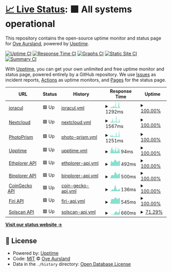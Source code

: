 # [📈 Live Status](https://jeircul.github.io/upptime/): <!--live status--> **🟩 All systems operational**

This repository contains the open-source uptime monitor and status page for [Ove Aursland](https://jeircul.github.io/upptime/), powered by [Upptime](https://github.com/upptime/upptime).

[![Uptime CI](https://github.com/jeircul/upptime/workflows/Uptime%20CI/badge.svg)](https://github.com/jeircul/upptime/actions?query=workflow%3A%22Uptime+CI%22)
[![Response Time CI](https://github.com/jeircul/upptime/workflows/Response%20Time%20CI/badge.svg)](https://github.com/jeircul/upptime/actions?query=workflow%3A%22Response+Time+CI%22)
[![Graphs CI](https://github.com/jeircul/upptime/workflows/Graphs%20CI/badge.svg)](https://github.com/jeircul/upptime/actions?query=workflow%3A%22Graphs+CI%22)
[![Static Site CI](https://github.com/jeircul/upptime/workflows/Static%20Site%20CI/badge.svg)](https://github.com/jeircul/upptime/actions?query=workflow%3A%22Static+Site+CI%22)
[![Summary CI](https://github.com/jeircul/upptime/workflows/Summary%20CI/badge.svg)](https://github.com/jeircul/upptime/actions?query=workflow%3A%22Summary+CI%22)

With [Upptime](https://upptime.js.org), you can get your own unlimited and free uptime monitor and status page, powered entirely by a GitHub repository. We use [Issues](https://github.com/jeircul/upptime/issues) as incident reports, [Actions](https://github.com/jeircul/upptime/actions) as uptime monitors, and [Pages](https://jeircul.github.io/upptime/) for the status page.

<!--start: status pages-->
<!-- This summary is generated by Upptime (https://github.com/upptime/upptime) -->
<!-- Do not edit this manually, your changes will be overwritten -->
<!-- prettier-ignore -->
| URL | Status | History | Response Time | Uptime |
| --- | ------ | ------- | ------------- | ------ |
| <img alt="" src="https://www.hypergridbusiness.com/wp-content/uploads/2014/04/DuckDNS-logo.jpg" height="13"> [joracul](https://www.joracul.duckdns.org/) | 🟩 Up | [joracul.yml](https://github.com/jeircul/upptime/commits/HEAD/history/joracul.yml) | <details><summary><img alt="Response time graph" src="./graphs/joracul/response-time-week.png" height="20"> 1292ms</summary><br><a href="https://jeircul.github.io/upptime/history/joracul"><img alt="Response time 1081" src="https://img.shields.io/endpoint?url=https%3A%2F%2Fraw.githubusercontent.com%2Fjeircul%2Fupptime%2FHEAD%2Fapi%2Fjoracul%2Fresponse-time.json"></a><br><a href="https://jeircul.github.io/upptime/history/joracul"><img alt="24-hour response time 5336" src="https://img.shields.io/endpoint?url=https%3A%2F%2Fraw.githubusercontent.com%2Fjeircul%2Fupptime%2FHEAD%2Fapi%2Fjoracul%2Fresponse-time-day.json"></a><br><a href="https://jeircul.github.io/upptime/history/joracul"><img alt="7-day response time 1292" src="https://img.shields.io/endpoint?url=https%3A%2F%2Fraw.githubusercontent.com%2Fjeircul%2Fupptime%2FHEAD%2Fapi%2Fjoracul%2Fresponse-time-week.json"></a><br><a href="https://jeircul.github.io/upptime/history/joracul"><img alt="30-day response time 1081" src="https://img.shields.io/endpoint?url=https%3A%2F%2Fraw.githubusercontent.com%2Fjeircul%2Fupptime%2FHEAD%2Fapi%2Fjoracul%2Fresponse-time-month.json"></a><br><a href="https://jeircul.github.io/upptime/history/joracul"><img alt="1-year response time 1081" src="https://img.shields.io/endpoint?url=https%3A%2F%2Fraw.githubusercontent.com%2Fjeircul%2Fupptime%2FHEAD%2Fapi%2Fjoracul%2Fresponse-time-year.json"></a></details> | <details><summary><a href="https://jeircul.github.io/upptime/history/joracul">100.00%</a></summary><a href="https://jeircul.github.io/upptime/history/joracul"><img alt="All-time uptime 100.00%" src="https://img.shields.io/endpoint?url=https%3A%2F%2Fraw.githubusercontent.com%2Fjeircul%2Fupptime%2FHEAD%2Fapi%2Fjoracul%2Fuptime.json"></a><br><a href="https://jeircul.github.io/upptime/history/joracul"><img alt="24-hour uptime 100.00%" src="https://img.shields.io/endpoint?url=https%3A%2F%2Fraw.githubusercontent.com%2Fjeircul%2Fupptime%2FHEAD%2Fapi%2Fjoracul%2Fuptime-day.json"></a><br><a href="https://jeircul.github.io/upptime/history/joracul"><img alt="7-day uptime 100.00%" src="https://img.shields.io/endpoint?url=https%3A%2F%2Fraw.githubusercontent.com%2Fjeircul%2Fupptime%2FHEAD%2Fapi%2Fjoracul%2Fuptime-week.json"></a><br><a href="https://jeircul.github.io/upptime/history/joracul"><img alt="30-day uptime 100.00%" src="https://img.shields.io/endpoint?url=https%3A%2F%2Fraw.githubusercontent.com%2Fjeircul%2Fupptime%2FHEAD%2Fapi%2Fjoracul%2Fuptime-month.json"></a><br><a href="https://jeircul.github.io/upptime/history/joracul"><img alt="1-year uptime 100.00%" src="https://img.shields.io/endpoint?url=https%3A%2F%2Fraw.githubusercontent.com%2Fjeircul%2Fupptime%2FHEAD%2Fapi%2Fjoracul%2Fuptime-year.json"></a></details>
| <img alt="" src="https://nextcloud.joracul.duckdns.org/core/img/logo/logo.svg" height="13"> [Nextcloud](https://nextcloud.joracul.duckdns.org) | 🟩 Up | [nextcloud.yml](https://github.com/jeircul/upptime/commits/HEAD/history/nextcloud.yml) | <details><summary><img alt="Response time graph" src="./graphs/nextcloud/response-time-week.png" height="20"> 1567ms</summary><br><a href="https://jeircul.github.io/upptime/history/nextcloud"><img alt="Response time 1602" src="https://img.shields.io/endpoint?url=https%3A%2F%2Fraw.githubusercontent.com%2Fjeircul%2Fupptime%2FHEAD%2Fapi%2Fnextcloud%2Fresponse-time.json"></a><br><a href="https://jeircul.github.io/upptime/history/nextcloud"><img alt="24-hour response time 590" src="https://img.shields.io/endpoint?url=https%3A%2F%2Fraw.githubusercontent.com%2Fjeircul%2Fupptime%2FHEAD%2Fapi%2Fnextcloud%2Fresponse-time-day.json"></a><br><a href="https://jeircul.github.io/upptime/history/nextcloud"><img alt="7-day response time 1567" src="https://img.shields.io/endpoint?url=https%3A%2F%2Fraw.githubusercontent.com%2Fjeircul%2Fupptime%2FHEAD%2Fapi%2Fnextcloud%2Fresponse-time-week.json"></a><br><a href="https://jeircul.github.io/upptime/history/nextcloud"><img alt="30-day response time 1602" src="https://img.shields.io/endpoint?url=https%3A%2F%2Fraw.githubusercontent.com%2Fjeircul%2Fupptime%2FHEAD%2Fapi%2Fnextcloud%2Fresponse-time-month.json"></a><br><a href="https://jeircul.github.io/upptime/history/nextcloud"><img alt="1-year response time 1602" src="https://img.shields.io/endpoint?url=https%3A%2F%2Fraw.githubusercontent.com%2Fjeircul%2Fupptime%2FHEAD%2Fapi%2Fnextcloud%2Fresponse-time-year.json"></a></details> | <details><summary><a href="https://jeircul.github.io/upptime/history/nextcloud">100.00%</a></summary><a href="https://jeircul.github.io/upptime/history/nextcloud"><img alt="All-time uptime 100.00%" src="https://img.shields.io/endpoint?url=https%3A%2F%2Fraw.githubusercontent.com%2Fjeircul%2Fupptime%2FHEAD%2Fapi%2Fnextcloud%2Fuptime.json"></a><br><a href="https://jeircul.github.io/upptime/history/nextcloud"><img alt="24-hour uptime 100.00%" src="https://img.shields.io/endpoint?url=https%3A%2F%2Fraw.githubusercontent.com%2Fjeircul%2Fupptime%2FHEAD%2Fapi%2Fnextcloud%2Fuptime-day.json"></a><br><a href="https://jeircul.github.io/upptime/history/nextcloud"><img alt="7-day uptime 100.00%" src="https://img.shields.io/endpoint?url=https%3A%2F%2Fraw.githubusercontent.com%2Fjeircul%2Fupptime%2FHEAD%2Fapi%2Fnextcloud%2Fuptime-week.json"></a><br><a href="https://jeircul.github.io/upptime/history/nextcloud"><img alt="30-day uptime 100.00%" src="https://img.shields.io/endpoint?url=https%3A%2F%2Fraw.githubusercontent.com%2Fjeircul%2Fupptime%2FHEAD%2Fapi%2Fnextcloud%2Fuptime-month.json"></a><br><a href="https://jeircul.github.io/upptime/history/nextcloud"><img alt="1-year uptime 100.00%" src="https://img.shields.io/endpoint?url=https%3A%2F%2Fraw.githubusercontent.com%2Fjeircul%2Fupptime%2FHEAD%2Fapi%2Fnextcloud%2Fuptime-year.json"></a></details>
| <img alt="" src="https://photoprism.joracul.duckdns.org/static/icons/logo.svg" height="13"> [PhotoPrism](https://photoprism.joracul.duckdns.org) | 🟩 Up | [photo-prism.yml](https://github.com/jeircul/upptime/commits/HEAD/history/photo-prism.yml) | <details><summary><img alt="Response time graph" src="./graphs/photo-prism/response-time-week.png" height="20"> 1251ms</summary><br><a href="https://jeircul.github.io/upptime/history/photo-prism"><img alt="Response time 1211" src="https://img.shields.io/endpoint?url=https%3A%2F%2Fraw.githubusercontent.com%2Fjeircul%2Fupptime%2FHEAD%2Fapi%2Fphoto-prism%2Fresponse-time.json"></a><br><a href="https://jeircul.github.io/upptime/history/photo-prism"><img alt="24-hour response time 1735" src="https://img.shields.io/endpoint?url=https%3A%2F%2Fraw.githubusercontent.com%2Fjeircul%2Fupptime%2FHEAD%2Fapi%2Fphoto-prism%2Fresponse-time-day.json"></a><br><a href="https://jeircul.github.io/upptime/history/photo-prism"><img alt="7-day response time 1251" src="https://img.shields.io/endpoint?url=https%3A%2F%2Fraw.githubusercontent.com%2Fjeircul%2Fupptime%2FHEAD%2Fapi%2Fphoto-prism%2Fresponse-time-week.json"></a><br><a href="https://jeircul.github.io/upptime/history/photo-prism"><img alt="30-day response time 1211" src="https://img.shields.io/endpoint?url=https%3A%2F%2Fraw.githubusercontent.com%2Fjeircul%2Fupptime%2FHEAD%2Fapi%2Fphoto-prism%2Fresponse-time-month.json"></a><br><a href="https://jeircul.github.io/upptime/history/photo-prism"><img alt="1-year response time 1211" src="https://img.shields.io/endpoint?url=https%3A%2F%2Fraw.githubusercontent.com%2Fjeircul%2Fupptime%2FHEAD%2Fapi%2Fphoto-prism%2Fresponse-time-year.json"></a></details> | <details><summary><a href="https://jeircul.github.io/upptime/history/photo-prism">100.00%</a></summary><a href="https://jeircul.github.io/upptime/history/photo-prism"><img alt="All-time uptime 100.00%" src="https://img.shields.io/endpoint?url=https%3A%2F%2Fraw.githubusercontent.com%2Fjeircul%2Fupptime%2FHEAD%2Fapi%2Fphoto-prism%2Fuptime.json"></a><br><a href="https://jeircul.github.io/upptime/history/photo-prism"><img alt="24-hour uptime 100.00%" src="https://img.shields.io/endpoint?url=https%3A%2F%2Fraw.githubusercontent.com%2Fjeircul%2Fupptime%2FHEAD%2Fapi%2Fphoto-prism%2Fuptime-day.json"></a><br><a href="https://jeircul.github.io/upptime/history/photo-prism"><img alt="7-day uptime 100.00%" src="https://img.shields.io/endpoint?url=https%3A%2F%2Fraw.githubusercontent.com%2Fjeircul%2Fupptime%2FHEAD%2Fapi%2Fphoto-prism%2Fuptime-week.json"></a><br><a href="https://jeircul.github.io/upptime/history/photo-prism"><img alt="30-day uptime 100.00%" src="https://img.shields.io/endpoint?url=https%3A%2F%2Fraw.githubusercontent.com%2Fjeircul%2Fupptime%2FHEAD%2Fapi%2Fphoto-prism%2Fuptime-month.json"></a><br><a href="https://jeircul.github.io/upptime/history/photo-prism"><img alt="1-year uptime 100.00%" src="https://img.shields.io/endpoint?url=https%3A%2F%2Fraw.githubusercontent.com%2Fjeircul%2Fupptime%2FHEAD%2Fapi%2Fphoto-prism%2Fuptime-year.json"></a></details>
| <img alt="" src="https://raw.githubusercontent.com/upptime/upptime.js.org/master/static/img/logo.svg" height="13"> [Upptime](https://jeircul.github.io/upptime) | 🟩 Up | [upptime.yml](https://github.com/jeircul/upptime/commits/HEAD/history/upptime.yml) | <details><summary><img alt="Response time graph" src="./graphs/upptime/response-time-week.png" height="20"> 94ms</summary><br><a href="https://jeircul.github.io/upptime/history/upptime"><img alt="Response time 99" src="https://img.shields.io/endpoint?url=https%3A%2F%2Fraw.githubusercontent.com%2Fjeircul%2Fupptime%2FHEAD%2Fapi%2Fupptime%2Fresponse-time.json"></a><br><a href="https://jeircul.github.io/upptime/history/upptime"><img alt="24-hour response time 74" src="https://img.shields.io/endpoint?url=https%3A%2F%2Fraw.githubusercontent.com%2Fjeircul%2Fupptime%2FHEAD%2Fapi%2Fupptime%2Fresponse-time-day.json"></a><br><a href="https://jeircul.github.io/upptime/history/upptime"><img alt="7-day response time 94" src="https://img.shields.io/endpoint?url=https%3A%2F%2Fraw.githubusercontent.com%2Fjeircul%2Fupptime%2FHEAD%2Fapi%2Fupptime%2Fresponse-time-week.json"></a><br><a href="https://jeircul.github.io/upptime/history/upptime"><img alt="30-day response time 99" src="https://img.shields.io/endpoint?url=https%3A%2F%2Fraw.githubusercontent.com%2Fjeircul%2Fupptime%2FHEAD%2Fapi%2Fupptime%2Fresponse-time-month.json"></a><br><a href="https://jeircul.github.io/upptime/history/upptime"><img alt="1-year response time 99" src="https://img.shields.io/endpoint?url=https%3A%2F%2Fraw.githubusercontent.com%2Fjeircul%2Fupptime%2FHEAD%2Fapi%2Fupptime%2Fresponse-time-year.json"></a></details> | <details><summary><a href="https://jeircul.github.io/upptime/history/upptime">100.00%</a></summary><a href="https://jeircul.github.io/upptime/history/upptime"><img alt="All-time uptime 100.00%" src="https://img.shields.io/endpoint?url=https%3A%2F%2Fraw.githubusercontent.com%2Fjeircul%2Fupptime%2FHEAD%2Fapi%2Fupptime%2Fuptime.json"></a><br><a href="https://jeircul.github.io/upptime/history/upptime"><img alt="24-hour uptime 100.00%" src="https://img.shields.io/endpoint?url=https%3A%2F%2Fraw.githubusercontent.com%2Fjeircul%2Fupptime%2FHEAD%2Fapi%2Fupptime%2Fuptime-day.json"></a><br><a href="https://jeircul.github.io/upptime/history/upptime"><img alt="7-day uptime 100.00%" src="https://img.shields.io/endpoint?url=https%3A%2F%2Fraw.githubusercontent.com%2Fjeircul%2Fupptime%2FHEAD%2Fapi%2Fupptime%2Fuptime-week.json"></a><br><a href="https://jeircul.github.io/upptime/history/upptime"><img alt="30-day uptime 100.00%" src="https://img.shields.io/endpoint?url=https%3A%2F%2Fraw.githubusercontent.com%2Fjeircul%2Fupptime%2FHEAD%2Fapi%2Fupptime%2Fuptime-month.json"></a><br><a href="https://jeircul.github.io/upptime/history/upptime"><img alt="1-year uptime 100.00%" src="https://img.shields.io/endpoint?url=https%3A%2F%2Fraw.githubusercontent.com%2Fjeircul%2Fupptime%2FHEAD%2Fapi%2Fupptime%2Fuptime-year.json"></a></details>
| <img alt="" src="https://ethplorer.io/images/eth.png" height="13"> [Ethplorer API](https://api.ethplorer.io/getLastBlock?apiKey=freekey) | 🟩 Up | [ethplorer-api.yml](https://github.com/jeircul/upptime/commits/HEAD/history/ethplorer-api.yml) | <details><summary><img alt="Response time graph" src="./graphs/ethplorer-api/response-time-week.png" height="20"> 492ms</summary><br><a href="https://jeircul.github.io/upptime/history/ethplorer-api"><img alt="Response time 492" src="https://img.shields.io/endpoint?url=https%3A%2F%2Fraw.githubusercontent.com%2Fjeircul%2Fupptime%2FHEAD%2Fapi%2Fethplorer-api%2Fresponse-time.json"></a><br><a href="https://jeircul.github.io/upptime/history/ethplorer-api"><img alt="24-hour response time 391" src="https://img.shields.io/endpoint?url=https%3A%2F%2Fraw.githubusercontent.com%2Fjeircul%2Fupptime%2FHEAD%2Fapi%2Fethplorer-api%2Fresponse-time-day.json"></a><br><a href="https://jeircul.github.io/upptime/history/ethplorer-api"><img alt="7-day response time 492" src="https://img.shields.io/endpoint?url=https%3A%2F%2Fraw.githubusercontent.com%2Fjeircul%2Fupptime%2FHEAD%2Fapi%2Fethplorer-api%2Fresponse-time-week.json"></a><br><a href="https://jeircul.github.io/upptime/history/ethplorer-api"><img alt="30-day response time 492" src="https://img.shields.io/endpoint?url=https%3A%2F%2Fraw.githubusercontent.com%2Fjeircul%2Fupptime%2FHEAD%2Fapi%2Fethplorer-api%2Fresponse-time-month.json"></a><br><a href="https://jeircul.github.io/upptime/history/ethplorer-api"><img alt="1-year response time 492" src="https://img.shields.io/endpoint?url=https%3A%2F%2Fraw.githubusercontent.com%2Fjeircul%2Fupptime%2FHEAD%2Fapi%2Fethplorer-api%2Fresponse-time-year.json"></a></details> | <details><summary><a href="https://jeircul.github.io/upptime/history/ethplorer-api">100.00%</a></summary><a href="https://jeircul.github.io/upptime/history/ethplorer-api"><img alt="All-time uptime 100.00%" src="https://img.shields.io/endpoint?url=https%3A%2F%2Fraw.githubusercontent.com%2Fjeircul%2Fupptime%2FHEAD%2Fapi%2Fethplorer-api%2Fuptime.json"></a><br><a href="https://jeircul.github.io/upptime/history/ethplorer-api"><img alt="24-hour uptime 100.00%" src="https://img.shields.io/endpoint?url=https%3A%2F%2Fraw.githubusercontent.com%2Fjeircul%2Fupptime%2FHEAD%2Fapi%2Fethplorer-api%2Fuptime-day.json"></a><br><a href="https://jeircul.github.io/upptime/history/ethplorer-api"><img alt="7-day uptime 100.00%" src="https://img.shields.io/endpoint?url=https%3A%2F%2Fraw.githubusercontent.com%2Fjeircul%2Fupptime%2FHEAD%2Fapi%2Fethplorer-api%2Fuptime-week.json"></a><br><a href="https://jeircul.github.io/upptime/history/ethplorer-api"><img alt="30-day uptime 100.00%" src="https://img.shields.io/endpoint?url=https%3A%2F%2Fraw.githubusercontent.com%2Fjeircul%2Fupptime%2FHEAD%2Fapi%2Fethplorer-api%2Fuptime-month.json"></a><br><a href="https://jeircul.github.io/upptime/history/ethplorer-api"><img alt="1-year uptime 100.00%" src="https://img.shields.io/endpoint?url=https%3A%2F%2Fraw.githubusercontent.com%2Fjeircul%2Fupptime%2FHEAD%2Fapi%2Fethplorer-api%2Fuptime-year.json"></a></details>
| <img alt="" src="https://ethplorer.io/images/BNBb8c77482.png" height="13"> [Binplorer API](https://binplorer.com/images/0775fc6cdb5dbf3d709e494899708dab.png) | 🟩 Up | [binplorer-api.yml](https://github.com/jeircul/upptime/commits/HEAD/history/binplorer-api.yml) | <details><summary><img alt="Response time graph" src="./graphs/binplorer-api/response-time-week.png" height="20"> 500ms</summary><br><a href="https://jeircul.github.io/upptime/history/binplorer-api"><img alt="Response time 500" src="https://img.shields.io/endpoint?url=https%3A%2F%2Fraw.githubusercontent.com%2Fjeircul%2Fupptime%2FHEAD%2Fapi%2Fbinplorer-api%2Fresponse-time.json"></a><br><a href="https://jeircul.github.io/upptime/history/binplorer-api"><img alt="24-hour response time 402" src="https://img.shields.io/endpoint?url=https%3A%2F%2Fraw.githubusercontent.com%2Fjeircul%2Fupptime%2FHEAD%2Fapi%2Fbinplorer-api%2Fresponse-time-day.json"></a><br><a href="https://jeircul.github.io/upptime/history/binplorer-api"><img alt="7-day response time 500" src="https://img.shields.io/endpoint?url=https%3A%2F%2Fraw.githubusercontent.com%2Fjeircul%2Fupptime%2FHEAD%2Fapi%2Fbinplorer-api%2Fresponse-time-week.json"></a><br><a href="https://jeircul.github.io/upptime/history/binplorer-api"><img alt="30-day response time 500" src="https://img.shields.io/endpoint?url=https%3A%2F%2Fraw.githubusercontent.com%2Fjeircul%2Fupptime%2FHEAD%2Fapi%2Fbinplorer-api%2Fresponse-time-month.json"></a><br><a href="https://jeircul.github.io/upptime/history/binplorer-api"><img alt="1-year response time 500" src="https://img.shields.io/endpoint?url=https%3A%2F%2Fraw.githubusercontent.com%2Fjeircul%2Fupptime%2FHEAD%2Fapi%2Fbinplorer-api%2Fresponse-time-year.json"></a></details> | <details><summary><a href="https://jeircul.github.io/upptime/history/binplorer-api">100.00%</a></summary><a href="https://jeircul.github.io/upptime/history/binplorer-api"><img alt="All-time uptime 100.00%" src="https://img.shields.io/endpoint?url=https%3A%2F%2Fraw.githubusercontent.com%2Fjeircul%2Fupptime%2FHEAD%2Fapi%2Fbinplorer-api%2Fuptime.json"></a><br><a href="https://jeircul.github.io/upptime/history/binplorer-api"><img alt="24-hour uptime 100.00%" src="https://img.shields.io/endpoint?url=https%3A%2F%2Fraw.githubusercontent.com%2Fjeircul%2Fupptime%2FHEAD%2Fapi%2Fbinplorer-api%2Fuptime-day.json"></a><br><a href="https://jeircul.github.io/upptime/history/binplorer-api"><img alt="7-day uptime 100.00%" src="https://img.shields.io/endpoint?url=https%3A%2F%2Fraw.githubusercontent.com%2Fjeircul%2Fupptime%2FHEAD%2Fapi%2Fbinplorer-api%2Fuptime-week.json"></a><br><a href="https://jeircul.github.io/upptime/history/binplorer-api"><img alt="30-day uptime 100.00%" src="https://img.shields.io/endpoint?url=https%3A%2F%2Fraw.githubusercontent.com%2Fjeircul%2Fupptime%2FHEAD%2Fapi%2Fbinplorer-api%2Fuptime-month.json"></a><br><a href="https://jeircul.github.io/upptime/history/binplorer-api"><img alt="1-year uptime 100.00%" src="https://img.shields.io/endpoint?url=https%3A%2F%2Fraw.githubusercontent.com%2Fjeircul%2Fupptime%2FHEAD%2Fapi%2Fbinplorer-api%2Fuptime-year.json"></a></details>
| <img alt="" src="http://bitcoinist.com/wp-content/uploads/2014/06/CoinGecko_Logo-300x225.jpg" height="13"> [CoinGecko API](https://api.coingecko.com/api/v3/ping) | 🟩 Up | [coin-gecko-api.yml](https://github.com/jeircul/upptime/commits/HEAD/history/coin-gecko-api.yml) | <details><summary><img alt="Response time graph" src="./graphs/coin-gecko-api/response-time-week.png" height="20"> 136ms</summary><br><a href="https://jeircul.github.io/upptime/history/coin-gecko-api"><img alt="Response time 136" src="https://img.shields.io/endpoint?url=https%3A%2F%2Fraw.githubusercontent.com%2Fjeircul%2Fupptime%2FHEAD%2Fapi%2Fcoin-gecko-api%2Fresponse-time.json"></a><br><a href="https://jeircul.github.io/upptime/history/coin-gecko-api"><img alt="24-hour response time 122" src="https://img.shields.io/endpoint?url=https%3A%2F%2Fraw.githubusercontent.com%2Fjeircul%2Fupptime%2FHEAD%2Fapi%2Fcoin-gecko-api%2Fresponse-time-day.json"></a><br><a href="https://jeircul.github.io/upptime/history/coin-gecko-api"><img alt="7-day response time 136" src="https://img.shields.io/endpoint?url=https%3A%2F%2Fraw.githubusercontent.com%2Fjeircul%2Fupptime%2FHEAD%2Fapi%2Fcoin-gecko-api%2Fresponse-time-week.json"></a><br><a href="https://jeircul.github.io/upptime/history/coin-gecko-api"><img alt="30-day response time 136" src="https://img.shields.io/endpoint?url=https%3A%2F%2Fraw.githubusercontent.com%2Fjeircul%2Fupptime%2FHEAD%2Fapi%2Fcoin-gecko-api%2Fresponse-time-month.json"></a><br><a href="https://jeircul.github.io/upptime/history/coin-gecko-api"><img alt="1-year response time 136" src="https://img.shields.io/endpoint?url=https%3A%2F%2Fraw.githubusercontent.com%2Fjeircul%2Fupptime%2FHEAD%2Fapi%2Fcoin-gecko-api%2Fresponse-time-year.json"></a></details> | <details><summary><a href="https://jeircul.github.io/upptime/history/coin-gecko-api">100.00%</a></summary><a href="https://jeircul.github.io/upptime/history/coin-gecko-api"><img alt="All-time uptime 100.00%" src="https://img.shields.io/endpoint?url=https%3A%2F%2Fraw.githubusercontent.com%2Fjeircul%2Fupptime%2FHEAD%2Fapi%2Fcoin-gecko-api%2Fuptime.json"></a><br><a href="https://jeircul.github.io/upptime/history/coin-gecko-api"><img alt="24-hour uptime 100.00%" src="https://img.shields.io/endpoint?url=https%3A%2F%2Fraw.githubusercontent.com%2Fjeircul%2Fupptime%2FHEAD%2Fapi%2Fcoin-gecko-api%2Fuptime-day.json"></a><br><a href="https://jeircul.github.io/upptime/history/coin-gecko-api"><img alt="7-day uptime 100.00%" src="https://img.shields.io/endpoint?url=https%3A%2F%2Fraw.githubusercontent.com%2Fjeircul%2Fupptime%2FHEAD%2Fapi%2Fcoin-gecko-api%2Fuptime-week.json"></a><br><a href="https://jeircul.github.io/upptime/history/coin-gecko-api"><img alt="30-day uptime 100.00%" src="https://img.shields.io/endpoint?url=https%3A%2F%2Fraw.githubusercontent.com%2Fjeircul%2Fupptime%2FHEAD%2Fapi%2Fcoin-gecko-api%2Fuptime-month.json"></a><br><a href="https://jeircul.github.io/upptime/history/coin-gecko-api"><img alt="1-year uptime 100.00%" src="https://img.shields.io/endpoint?url=https%3A%2F%2Fraw.githubusercontent.com%2Fjeircul%2Fupptime%2FHEAD%2Fapi%2Fcoin-gecko-api%2Fuptime-year.json"></a></details>
| <img alt="" src="https://kryptoguiden.no/wp-content/uploads/2021/10/firilogo.png" height="13"> [Firi API](https://api.firi.com/time) | 🟩 Up | [firi-api.yml](https://github.com/jeircul/upptime/commits/HEAD/history/firi-api.yml) | <details><summary><img alt="Response time graph" src="./graphs/firi-api/response-time-week.png" height="20"> 545ms</summary><br><a href="https://jeircul.github.io/upptime/history/firi-api"><img alt="Response time 545" src="https://img.shields.io/endpoint?url=https%3A%2F%2Fraw.githubusercontent.com%2Fjeircul%2Fupptime%2FHEAD%2Fapi%2Ffiri-api%2Fresponse-time.json"></a><br><a href="https://jeircul.github.io/upptime/history/firi-api"><img alt="24-hour response time 440" src="https://img.shields.io/endpoint?url=https%3A%2F%2Fraw.githubusercontent.com%2Fjeircul%2Fupptime%2FHEAD%2Fapi%2Ffiri-api%2Fresponse-time-day.json"></a><br><a href="https://jeircul.github.io/upptime/history/firi-api"><img alt="7-day response time 545" src="https://img.shields.io/endpoint?url=https%3A%2F%2Fraw.githubusercontent.com%2Fjeircul%2Fupptime%2FHEAD%2Fapi%2Ffiri-api%2Fresponse-time-week.json"></a><br><a href="https://jeircul.github.io/upptime/history/firi-api"><img alt="30-day response time 545" src="https://img.shields.io/endpoint?url=https%3A%2F%2Fraw.githubusercontent.com%2Fjeircul%2Fupptime%2FHEAD%2Fapi%2Ffiri-api%2Fresponse-time-month.json"></a><br><a href="https://jeircul.github.io/upptime/history/firi-api"><img alt="1-year response time 545" src="https://img.shields.io/endpoint?url=https%3A%2F%2Fraw.githubusercontent.com%2Fjeircul%2Fupptime%2FHEAD%2Fapi%2Ffiri-api%2Fresponse-time-year.json"></a></details> | <details><summary><a href="https://jeircul.github.io/upptime/history/firi-api">100.00%</a></summary><a href="https://jeircul.github.io/upptime/history/firi-api"><img alt="All-time uptime 100.00%" src="https://img.shields.io/endpoint?url=https%3A%2F%2Fraw.githubusercontent.com%2Fjeircul%2Fupptime%2FHEAD%2Fapi%2Ffiri-api%2Fuptime.json"></a><br><a href="https://jeircul.github.io/upptime/history/firi-api"><img alt="24-hour uptime 100.00%" src="https://img.shields.io/endpoint?url=https%3A%2F%2Fraw.githubusercontent.com%2Fjeircul%2Fupptime%2FHEAD%2Fapi%2Ffiri-api%2Fuptime-day.json"></a><br><a href="https://jeircul.github.io/upptime/history/firi-api"><img alt="7-day uptime 100.00%" src="https://img.shields.io/endpoint?url=https%3A%2F%2Fraw.githubusercontent.com%2Fjeircul%2Fupptime%2FHEAD%2Fapi%2Ffiri-api%2Fuptime-week.json"></a><br><a href="https://jeircul.github.io/upptime/history/firi-api"><img alt="30-day uptime 100.00%" src="https://img.shields.io/endpoint?url=https%3A%2F%2Fraw.githubusercontent.com%2Fjeircul%2Fupptime%2FHEAD%2Fapi%2Ffiri-api%2Fuptime-month.json"></a><br><a href="https://jeircul.github.io/upptime/history/firi-api"><img alt="1-year uptime 100.00%" src="https://img.shields.io/endpoint?url=https%3A%2F%2Fraw.githubusercontent.com%2Fjeircul%2Fupptime%2FHEAD%2Fapi%2Ffiri-api%2Fuptime-year.json"></a></details>
| <img alt="" src="https://solscan.io/static/media/solana-sol-logo.b612f1402147c92338bed5af1879b175.svg" height="13"> [Solscan API](https://public-api.solscan.io/block/last?limit=10) | 🟩 Up | [solscan-api.yml](https://github.com/jeircul/upptime/commits/HEAD/history/solscan-api.yml) | <details><summary><img alt="Response time graph" src="./graphs/solscan-api/response-time-week.png" height="20"> 660ms</summary><br><a href="https://jeircul.github.io/upptime/history/solscan-api"><img alt="Response time 660" src="https://img.shields.io/endpoint?url=https%3A%2F%2Fraw.githubusercontent.com%2Fjeircul%2Fupptime%2FHEAD%2Fapi%2Fsolscan-api%2Fresponse-time.json"></a><br><a href="https://jeircul.github.io/upptime/history/solscan-api"><img alt="24-hour response time 568" src="https://img.shields.io/endpoint?url=https%3A%2F%2Fraw.githubusercontent.com%2Fjeircul%2Fupptime%2FHEAD%2Fapi%2Fsolscan-api%2Fresponse-time-day.json"></a><br><a href="https://jeircul.github.io/upptime/history/solscan-api"><img alt="7-day response time 660" src="https://img.shields.io/endpoint?url=https%3A%2F%2Fraw.githubusercontent.com%2Fjeircul%2Fupptime%2FHEAD%2Fapi%2Fsolscan-api%2Fresponse-time-week.json"></a><br><a href="https://jeircul.github.io/upptime/history/solscan-api"><img alt="30-day response time 660" src="https://img.shields.io/endpoint?url=https%3A%2F%2Fraw.githubusercontent.com%2Fjeircul%2Fupptime%2FHEAD%2Fapi%2Fsolscan-api%2Fresponse-time-month.json"></a><br><a href="https://jeircul.github.io/upptime/history/solscan-api"><img alt="1-year response time 660" src="https://img.shields.io/endpoint?url=https%3A%2F%2Fraw.githubusercontent.com%2Fjeircul%2Fupptime%2FHEAD%2Fapi%2Fsolscan-api%2Fresponse-time-year.json"></a></details> | <details><summary><a href="https://jeircul.github.io/upptime/history/solscan-api">71.29%</a></summary><a href="https://jeircul.github.io/upptime/history/solscan-api"><img alt="All-time uptime 71.29%" src="https://img.shields.io/endpoint?url=https%3A%2F%2Fraw.githubusercontent.com%2Fjeircul%2Fupptime%2FHEAD%2Fapi%2Fsolscan-api%2Fuptime.json"></a><br><a href="https://jeircul.github.io/upptime/history/solscan-api"><img alt="24-hour uptime 100.00%" src="https://img.shields.io/endpoint?url=https%3A%2F%2Fraw.githubusercontent.com%2Fjeircul%2Fupptime%2FHEAD%2Fapi%2Fsolscan-api%2Fuptime-day.json"></a><br><a href="https://jeircul.github.io/upptime/history/solscan-api"><img alt="7-day uptime 71.29%" src="https://img.shields.io/endpoint?url=https%3A%2F%2Fraw.githubusercontent.com%2Fjeircul%2Fupptime%2FHEAD%2Fapi%2Fsolscan-api%2Fuptime-week.json"></a><br><a href="https://jeircul.github.io/upptime/history/solscan-api"><img alt="30-day uptime 71.29%" src="https://img.shields.io/endpoint?url=https%3A%2F%2Fraw.githubusercontent.com%2Fjeircul%2Fupptime%2FHEAD%2Fapi%2Fsolscan-api%2Fuptime-month.json"></a><br><a href="https://jeircul.github.io/upptime/history/solscan-api"><img alt="1-year uptime 71.29%" src="https://img.shields.io/endpoint?url=https%3A%2F%2Fraw.githubusercontent.com%2Fjeircul%2Fupptime%2FHEAD%2Fapi%2Fsolscan-api%2Fuptime-year.json"></a></details>

<!--end: status pages-->

[**Visit our status website →**](https://jeircul.github.io/upptime/)

## 📄 License

- Powered by: [Upptime](https://github.com/upptime/upptime)
- Code: [MIT](./LICENSE) © [Ove Aursland](https://demo.upptime.js.org)
- Data in the `./history` directory: [Open Database License](https://opendatacommons.org/licenses/odbl/1-0/)
